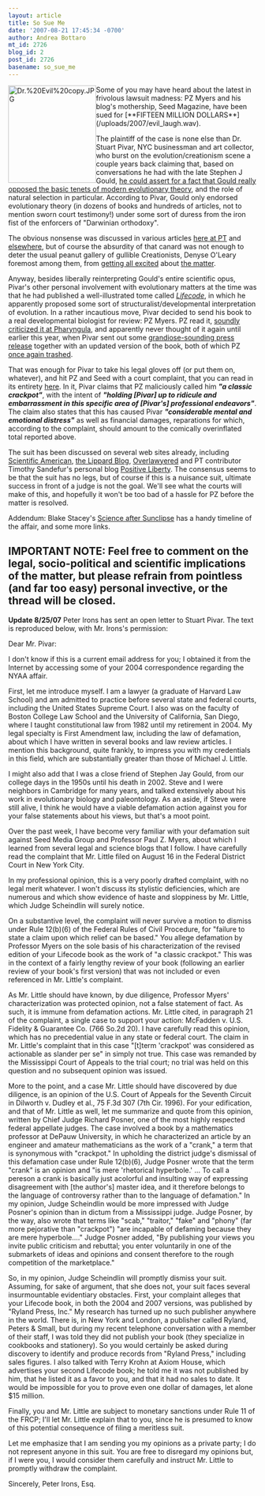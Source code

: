 ```yaml
---
layout: article
title: So Sue Me
date: '2007-08-21 17:45:34 -0700'
author: Andrea Bottaro
mt_id: 2726
blog_id: 2
post_id: 2726
basename: so_sue_me
---
```

<img src="http://www.pandasthumb.org/Dr.%20Evil%20copy.JPG" alt="Dr.%20Evil%20copy.JPG" width="178" height="197" style="float:left;" />
Some of you may have heard about the latest in frivolous lawsuit madness: PZ Myers and his blog's mothership, Seed Magazine, have been sued for [**FIFTEEN MILLION DOLLARS**](/uploads/2007/evil_laugh.wav).  

The plaintiff of the case is none else than Dr. Stuart Pivar, NYC businessman and art collector, who burst on the evolution/creationism scene a couple years back claiming that, based on conversations he had with the late Stephen J Gould, [he could assert for a fact that Gould really opposed the basic tenets of modern evolutionary theory](http://www.arn.org/blogs/index.php/2/2005/11/01/lstrongglemgnews_flash_l_emg_stephen_jay), and the role of natural selection in particular.  According to Pivar, Gould only endorsed evolutionary theory (in dozens of books and hundreds of articles, not to mention sworn court testimony!) under some sort of duress from the iron fist of the enforcers of "Darwinian orthodoxy".

The obvious nonsense was discussed in various articles [here at PT](/archives/2005/10/on-the-beach-wi.html) and [elsewhere](http://www.csicop.org/intelligentdesignwatch/steves.html), but of course the absurdity of that canard was not enough to deter the usual peanut gallery of gullible Creationists, Denyse O'Leary foremost among them, from [getting all excited](http://post-darwinist.blogspot.com/2005/10/updated-pivar-to-ncse-change-wording.html) about [the matter](http://www.arn.org/blogs/index.php/2/2005/11/01/title_11).  

Anyway, besides liberally reinterpreting Gould's entire scientific opus, Pivar's other personal involvement with evolutionary matters at the time was that he had published a well-illustrated tome called [_Lifecode_](http://www.amazon.com/LifeCode-Theory-Biological-Self-Organization/dp/0976406004), in which he apparently proposed some sort of structuralist/developmental interpretation of evolution.  In a rather incautious move, Pivar decided to send his book to a real developmental biologist for review: PZ Myers.  PZ read it, [soundly criticized it at Pharyngula](http://pharyngula.org/index/weblog/comments/lifecode/), and apparently never thought of it again until earlier this year, when Pivar sent out some [grandiose-sounding press release](http://scienceblogs.com/pharyngula/2007/07/pseudoscience_by_press_release.php) together with an updated version of the book, both of which PZ [once again trashed](http://scienceblogs.com/pharyngula/2007/07/lifecode_from_egg_to_embryo_by.php).  

That was enough for Pivar to take his legal gloves off (or put them on, whatever), and hit PZ and Seed with a court complaint, that you can read in its entirety [here](http://www.overlawyered.com/files/pivar/complaint.pdf).  In it, Pivar claims that PZ maliciously called him _**"a classic crackpot"**_, with the intent of _**"holding \[Pivar\] up to ridicule and embarrassment in this specific area of \[Pivar's\] professional endeavors"**_.  The claim also states that this has caused Pivar _**"considerable mental and emotional distress"**_ as well as financial damages, reparations for which, according to the complaint, should amount to the comically overinflated total reported above.  

The suit has been discussed on several web sites already, including [Scientific American](http://blog.sciam.com/index.php?title=pz_myers_scienceblogs_com_s_lead_blogger&amp;more=1&amp;c=1&amp;tb=1&amp;pb=1&amp;ref=rss), [the Lippard Blog](http://lippard.blogspot.com/2007/08/libel-lawsuit-against-science-blogger.html), [Overlawyered](http://www.overlawyered.com/2007/08/blogger_sued_for_book_review.html)   and PT contributor Timothy Sandefur's personal blog [Positive Liberty](http://positiveliberty.com/2007/08/pivar%e2%80%99s-libel-suit-against-pz-myers.html).  The consensus seems to be that the suit has no legs, but of course if this is a nuisance suit, ultimate success in front of a judge is not the goal.  We'll see what the courts will make of this, and hopefully it won't be too bad of a hassle for PZ before the matter is resolved.

Addendum: Blake Stacey's [Science after Sunclipse](http://www.sunclipse.org/?p=242) has a handy timeline of the affair, and some more links.

IMPORTANT NOTE: Feel free to comment on the legal, socio-political and scientific implications of the matter, but please refrain from pointless (and far too easy) personal invective, or the thread will be closed.   
-----------
**Update 8/25/07**
Peter Irons has sent an open letter to Stuart Pivar.  The text is reproduced below, with Mr. Irons's permission:

Dear Mr. Pivar:

I don't know if this is a current email address for you; I obtained it from the Internet by accessing some of your 2004 correspondence regarding the NYAA affair.

First, let me introduce myself. I am a lawyer (a graduate of Harvard Law School) and am admitted to practice before several state and federal courts, including the United States Supreme Court. I also was on the faculty of Boston College Law School and the University of California, San Diego, where I taught constitutional law from 1982 until my retirement in 2004. My legal specialty is First Amendment law, including the law of defamation, about which I have written in several books and law review articles. I mention this background, quite frankly, to impress you with my credentials in this field, which are substantially greater than those of Michael J. Little.

I might also add that I was a close friend of Stephen Jay Gould, from our college days in the 1950s until his death in 2002. Steve and I were neighbors in Cambridge for many years, and talked extensively about his work in evolutionary biology and paleontology. As an aside, if Steve were still alive, I think he would have a viable defamation action against you for your false statements about his views, but that's a moot point.

Over the past week, I have become very familiar with your defamation suit against Seed Media Group and Professor Paul Z. Myers, about which I learned from several legal and science blogs that I follow. I have carefully read the complaint that Mr. Little filed on August 16 in the Federal District Court in New York City.

In my professional opinion, this is a very poorly drafted complaint, with no legal merit whatever. I won't discuss its stylistic deficiencies, which are numerous and which show evidence of haste and sloppiness by Mr. Little, which Judge Scheindlin will surely notice.

On a substantive level, the complaint will never survive a motion to dismiss under Rule 12(b)(6) of the Federal Rules of Civil Procedure, for "failure to state a claim upon which relief can be based." You allege defamation by Professor Myers on the sole basis of his characterization of the revised edition of your Lifecode book as the work of "a classic crackpot." This was in the context of a fairly lengthy review of your book (following an earlier review of your book's first version) that was not included or even referenced in Mr. Little's complaint.

As Mr. Little should have known, by due diligence, Professor Myers' characterization was protected opinion, not a false statement of fact. As such, it is immune from defamation actions. Mr. Little cited, in paragraph 21 of the complaint, a single case to support your action: McFadden v. U.S. Fidelity & Guarantee Co. (766 So.2d 20). I have carefully read this opinion, which has no precedential value in any state or federal court. The claim in Mr. Little's complaint that in this case "\[t\]term 'crackpot' was considered as actionable as slander per se" in simply not true. This case was remanded by the Mississippi Court of Appeals to the trial court; no trial was held on this question and no subsequent opinion was issued.

More to the point, and a case Mr. Little should have discovered by due diligence, is an opinion of the U.S. Court of Appeals for the Seventh Circuit in Dilworth v. Dudley et al., 75 F.3d 307 (7th Cir. 1996). For your edification, and that of Mr. Little as well, let me summarize and quote from this opinion, written by Chief Judge Richard Posner, one of the most highly respected federal appellate judges. The case involved a book by a mathematics professor at DePauw University, in which he characterized an article by an engineer and amateur mathematicians as the work of a "crank," a term that is synonymous with "crackpot." In upholding the district judge's dismissal of this defamation case under Rule 12(b)(6), Judge Posner wrote that the term "crank" is an opinion and "is mere 'rhetorical hyperbole.' ... To call a pereson a crank is basically just acolorful and insulting way of expressing disagreement with \[the author's\] master idea, and it therefore belongs to the language of controversy rather than to the language of defamation." In my opinion, Judge Scheindlin would be more impressed with Judge Posner's opinion than in dictum from a Mississippi judge. Judge Posner, by the way, also wrote that terms like "scab," "traitor," "fake" and "phony" (far more pejorative than "crackpot") "are incapable of defaming because they are mere hyperbole...." Judge Posner added, "By publishing your views you invite public criticism and rebuttal; you enter voluntarily in one of the submarkets of ideas and opinions and consent therefore to the rough competition of the marketplace."

So, in my opinion, Judge Scheindlin will promptly dismiss your suit. Assuming, for sake of argument, that she does not, your suit faces several insurmountable evidentiary obstacles. First, your complaint alleges that your Lifecode book, in both the 2004 and 2007 versions, was published by "Ryland Press, Inc." My research has turned up no such publisher anywhere in the world. There is, in New York and London, a publisher called Ryland, Peters & Small, but during my recent telephone conversation with a member of their staff, I was told they did not publish your book (they specialize in cookbooks and stationery). So you would certainly be asked during discovery to identify and produce records from "Ryland Press," including sales figures. I also talked with Terry Krohn at Axiom House, which advertises your second Lifecode book; he told me it was not published by him, that he listed it as a favor to you, and that it had no sales to date. It would be impossible for you to prove even one dollar of damages, let alone $15 million.

Finally, you and Mr. Little are subject to monetary sanctions under Rule 11 of the FRCP; I'll let Mr. Little explain that to you, since he is presumed to know of this potential consequence of filing a meritless suit.

Let me emphasize that I am sending you my opinions as a private party; I do not represent anyone in this suit. You are free to disregard my opinions but, if I were you, I would consider them carefully and instruct Mr. Little to promptly withdraw the complaint.

Sincerely,
Peter Irons, Esq.

